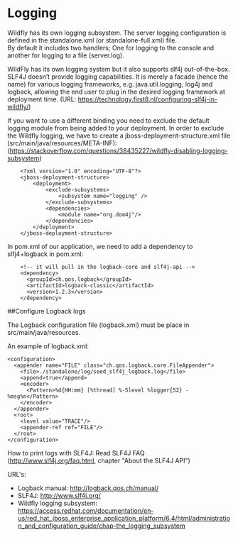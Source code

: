 # Logging

Wildfly has its own logging subsystem.  The server logging configuration is defined in the standalone.xml (or standalone-full.xml) file.  
By default it includes two handlers; One for logging to the console and another for logging to a file (server.log).

WildFly has its own logging system but it also supports slf4j out-of-the-box.
SLF4J doesn’t provide logging capabilities. It is merely a facade (hence the name) for various logging frameworks, e.g. java.util.logging, log4j and logback, allowing the end user to plug in the desired logging framework at deployment time.
(URL: https://technology.first8.nl/configuring-slf4j-in-wildfly/)

If you want to use a different binding you need to exclude the default logging module 
from being added to your deployment. In order to exclude the Wildfly logging, we have to create a 
jboss-deployment-structure.xml file (src/main/java/resources/META-INF):
(https://stackoverflow.com/questions/38435227/wildfly-disabling-logging-subsystem)
```
    <?xml version="1.0" encoding="UTF-8"?>
    <jboss-deployment-structure>
        <deployment>
            <exclude-subsystems>
                <subsystem name="logging" />
            </exclude-subsystems>
            <dependencies>
                <module name="org.dom4j"/>
            </dependencies>
        </deployment>
    </jboss-deployment-structure>
```
In pom.xml of our application, we need to add a dependency to slfj4+logback in pom.xml:
```
    <!-- it will pull in the logback-core and slf4j-api -->
    <dependency>
      <groupId>ch.qos.logback</groupId>
      <artifactId>logback-classic</artifactId>
      <version>1.2.3</version>
    </dependency>
```

##Configure Logback logs

The Logback configuration file (logback.xml) must be place in src/main/java/resources.

An example of logback.xml:
```
<configuration>
  <appender name="FILE" class="ch.qos.logback.core.FileAppender">
    <file>./standalone/log/seed_slf4j_logback.log</file>
    <append>true</append>
    <encoder>
      <Pattern>%d{HH:mm} [%thread] %-5level %logger{52} - %msg%n</Pattern>
    </encoder>
  </appender>
  <root>
    <level value="TRACE"/>
    <appender-ref ref="FILE"/>
  </root>
</configuration>
```

How to print logs with SLF4J: Read SLF4J FAQ (http://www.slf4j.org/faq.html, chapter "About the SLF4J API")

URL's:  
 - Logback manual:  http://logback.qos.ch/manual/
 - SLF4J: http://www.slf4j.org/
 - Wildfly logging subsystem: https://access.redhat.com/documentation/en-us/red_hat_jboss_enterprise_application_platform/6.4/html/administration_and_configuration_guide/chap-the_logging_subsystem

